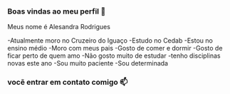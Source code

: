 ### Boas vindas ao meu perfil 💙

Meus nome é Alesandra Rodrigues

-Atualmente moro no Cruzeiro do Iguaço
-Estudo no Cedab
-Estou no ensino médio
-Moro com meus pais
-Gosto de comer e dormir
-Gosto de ficar perto de quem amo
-Não gosto muito de estudar
-tenho disciplinas novas este ano
-Sou muito paciente
-Sou determinada


### vocẽ entrar em contato comigo 📫
